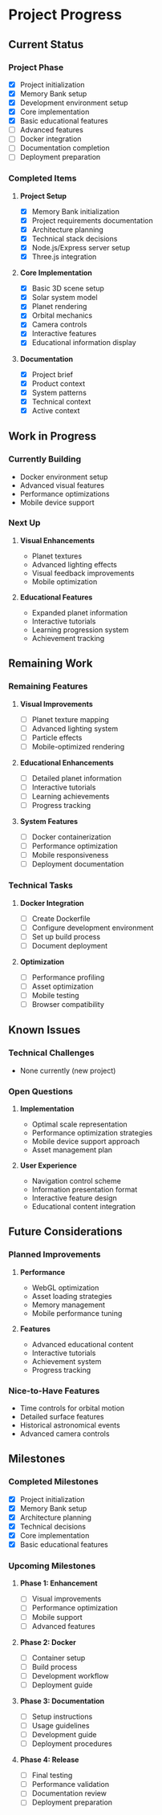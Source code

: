 # Project Progress

## Current Status

### Project Phase

- [x] Project initialization
- [x] Memory Bank setup
- [x] Development environment setup
- [x] Core implementation
- [x] Basic educational features
- [ ] Advanced features
- [ ] Docker integration
- [ ] Documentation completion
- [ ] Deployment preparation

### Completed Items

1. **Project Setup**

   - [x] Memory Bank initialization
   - [x] Project requirements documentation
   - [x] Architecture planning
   - [x] Technical stack decisions
   - [x] Node.js/Express server setup
   - [x] Three.js integration

2. **Core Implementation**

   - [x] Basic 3D scene setup
   - [x] Solar system model
   - [x] Planet rendering
   - [x] Orbital mechanics
   - [x] Camera controls
   - [x] Interactive features
   - [x] Educational information display

3. **Documentation**
   - [x] Project brief
   - [x] Product context
   - [x] System patterns
   - [x] Technical context
   - [x] Active context

## Work in Progress

### Currently Building

- Docker environment setup
- Advanced visual features
- Performance optimizations
- Mobile device support

### Next Up

1. **Visual Enhancements**

   - Planet textures
   - Advanced lighting effects
   - Visual feedback improvements
   - Mobile optimization

2. **Educational Features**
   - Expanded planet information
   - Interactive tutorials
   - Learning progression system
   - Achievement tracking

## Remaining Work

### Remaining Features

1. **Visual Improvements**

   - [ ] Planet texture mapping
   - [ ] Advanced lighting system
   - [ ] Particle effects
   - [ ] Mobile-optimized rendering

2. **Educational Enhancements**

   - [ ] Detailed planet information
   - [ ] Interactive tutorials
   - [ ] Learning achievements
   - [ ] Progress tracking

3. **System Features**
   - [ ] Docker containerization
   - [ ] Performance optimization
   - [ ] Mobile responsiveness
   - [ ] Deployment documentation

### Technical Tasks

1. **Docker Integration**

   - [ ] Create Dockerfile
   - [ ] Configure development environment
   - [ ] Set up build process
   - [ ] Document deployment

2. **Optimization**
   - [ ] Performance profiling
   - [ ] Asset optimization
   - [ ] Mobile testing
   - [ ] Browser compatibility

## Known Issues

### Technical Challenges

- None currently (new project)

### Open Questions

1. **Implementation**

   - Optimal scale representation
   - Performance optimization strategies
   - Mobile device support approach
   - Asset management plan

2. **User Experience**
   - Navigation control scheme
   - Information presentation format
   - Interactive feature design
   - Educational content integration

## Future Considerations

### Planned Improvements

1. **Performance**

   - WebGL optimization
   - Asset loading strategies
   - Memory management
   - Mobile performance tuning

2. **Features**
   - Advanced educational content
   - Interactive tutorials
   - Achievement system
   - Progress tracking

### Nice-to-Have Features

- Time controls for orbital motion
- Detailed surface features
- Historical astronomical events
- Advanced camera controls

## Milestones

### Completed Milestones

- [x] Project initialization
- [x] Memory Bank setup
- [x] Architecture planning
- [x] Technical decisions
- [x] Core implementation
- [x] Basic educational features

### Upcoming Milestones

1. **Phase 1: Enhancement**

   - [ ] Visual improvements
   - [ ] Performance optimization
   - [ ] Mobile support
   - [ ] Advanced features

2. **Phase 2: Docker**

   - [ ] Container setup
   - [ ] Build process
   - [ ] Development workflow
   - [ ] Deployment guide

3. **Phase 3: Documentation**

   - [ ] Setup instructions
   - [ ] Usage guidelines
   - [ ] Development guide
   - [ ] Deployment procedures

4. **Phase 4: Release**
   - [ ] Final testing
   - [ ] Performance validation
   - [ ] Documentation review
   - [ ] Deployment preparation

